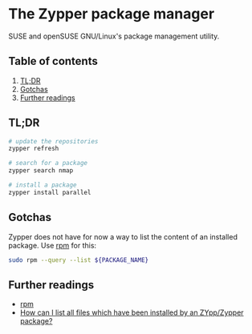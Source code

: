 # The Zypper package manager

SUSE and openSUSE GNU/Linux's package management utility.

## Table of contents <!-- omit in toc -->

1. [TL;DR](#tldr)
1. [Gotchas](#gotchas)
1. [Further readings](#further-readings)

## TL;DR

```sh
# update the repositories
zypper refresh

# search for a package
zypper search nmap

# install a package
zypper install parallel
```

## Gotchas

Zypper does not have for now a way to list the content of an installed package. Use [rpm] for this:

```sh
sudo rpm --query --list ${PACKAGE_NAME}
```

## Further readings

- [rpm]
- [How can I list all files which have been installed by an ZYpp/Zypper package?]

<!--
  References
  -->

<!-- Knowledge base -->
[rpm]: rpm.md

<!-- Others -->
[how can i list all files which have been installed by an zypp/zypper package?]: https://unix.stackexchange.com/questions/162092/how-can-i-list-all-files-which-have-been-installed-by-an-zypp-zypper-package#239944
